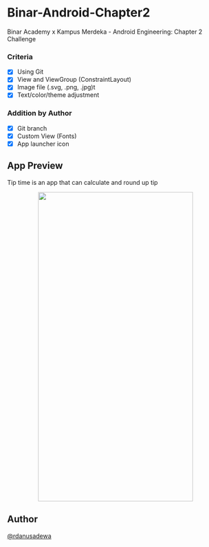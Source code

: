 # Binar-Android-Chapter2
Binar Academy x Kampus Merdeka - Android Engineering: Chapter 2 Challenge

### Criteria

- [x] Using Git
- [x] View and ViewGroup (ConstraintLayout)
- [x] Image file (.svg, .png, .jpg)t
- [x] Text/color/theme adjustment

### Addition by Author

- [x] Git branch
- [x] Custom View (Fonts)
- [x] App launcher icon

## App Preview

Tip time is an app that can calculate and round up tip

<p align="center">
  <img width=360 height=720 src="https://user-images.githubusercontent.com/96525733/187045454-9ea703a7-1a39-4ad4-957b-d9e1b7e44d7d.png">

</p>



## Author

[@rdanusadewa](https://www.instagram.com/rdanusadewa/)
